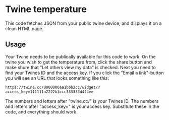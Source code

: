 # Twine temperature

This code fetches JSON from your public twine device, and displays it on a clean HTML page.

## Usage
Your Twine needs to be publically available for this code to work. On the twine you wish to get the temperature from, click the share button and make shure that "Let others view my data" is checked. Next you need to find your Twines ID and the access key. If you click the "Email a link"-button you will see an URL that looks something like this:

    https://twine.cc/0000000aa1bbb2cc/widget/?access_key=111111a2222b3ccc333333d444ee

The numbers and letters after "twine.cc/" is your Twines ID. The numbers and letters after "access_key=" is your access key. Substitute these in the code, and everything should work.
